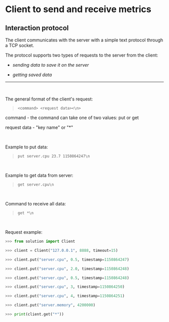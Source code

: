 # Client to send and receive metrics

## Interaction protocol

The client communicates with the server with a simple text protocol through a TCP socket.

The protocol supports two types of requests to the server from the client:

- *sending data to save it on the server*

- *getting saved data*

---
<br>

The general format of the client's request:

> `<command> <request data><\n>`

command - the command can take one of two values: put or get

request data - "key name" or "*"

<br>

Example to put data:

> `put server.cpu 23.7 1150864247\n`

<br>

Example to get data from server:

> `get server.cpu\n`

<br>

Command to receive all data:

> `get *\n`

<br>

Request example:

```python
>>> from solution import Client

>>> client = Client("127.0.0.1", 8888, timeout=15)

>>> client.put("server.cpu", 0.5, timestamp=1150864247)

>>> client.put("server.cpu", 2.0, timestamp=1150864248)

>>> client.put("server.cpu", 0.5, timestamp=1150864248)

>>> client.put("server.cpu", 3, timestamp=1150864250)

>>> client.put("server.cpu", 4, timestamp=1150864251)

>>> client.put("server.memory", 4200000)

>>> print(client.get("*"))
```
